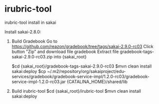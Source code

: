 irubric-tool
============

irubric-tool install in sakai

Install sakai-2.8.0:
	
1. Build Gradebook
	Go to https://github.com/reazon/gradebook/tree/tags/sakai-2.9.0-rc03
	Click button "Zip" and download file gradebook
	Extract file gradebook-tags-sakai-2.9.0-rc03.zip into {sakai_root}
	
	$cd {sakai_root}/gradebook-tags-sakai-2.9.0-rc03
	$mvn clean install sakai:deploy
	$cp ~/.m2/repository/org/sakaiproject/edu-services/gradebook/gradebook-service-impl/1.2.0-rc03/gradebook-service-impl-1.2.0-rc03.jar {CATALINA_HOME}/shared/lib
	

2. Build irubric-tool
	$cd {sakai_root}/irubric-tool
	$mvn clean install sakai:deploy

